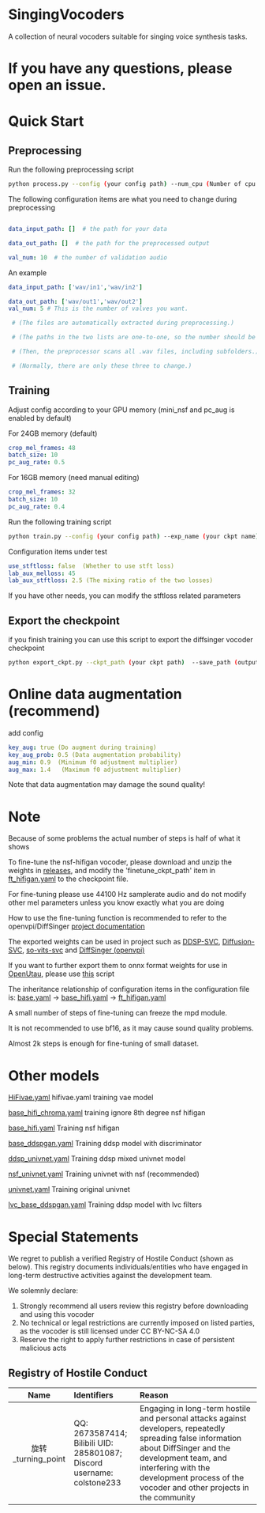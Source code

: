 # SingingVocoders
A collection of neural vocoders suitable for singing voice synthesis tasks.

# If you have any questions, please open an issue.

# Quick Start

## Preprocessing
Run the following preprocessing script
```sh
python process.py --config (your config path) --num_cpu (Number of cpu threads used in preprocessing)  --strx (1 for a forced absolute path 0 for a relative path)
```
The following configuration items are what you need to change during preprocessing
```yaml

data_input_path: []  # the path for your data

data_out_path: []  # the path for the preprocessed output

val_num: 10  # the number of validation audio
```
An example
```yaml
data_input_path: ['wav/in1','wav/in2'] 

data_out_path: ['wav/out1','wav/out2']
val_num: 5 # This is the number of valves you want. 

 # (The files are automatically extracted during preprocessing.)

 # (The paths in the two lists are one-to-one, so the number should be the same.)

 # (Then, the preprocessor scans all .wav files, including subfolders.)

 # (Normally, there are only these three to change.)
```

## Training
Adjust config according to your GPU memory
(mini_nsf and pc_aug is enabled by default)

For 24GB memory (default)
```yaml
crop_mel_frames: 48
batch_size: 10
pc_aug_rate: 0.5
```
For 16GB memory (need manual editing)
```yaml
crop_mel_frames: 32
batch_size: 10
pc_aug_rate: 0.4
```
Run the following training script
```sh
python train.py --config (your config path) --exp_name (your ckpt name) --work_dir (working directory, optional)
```
Configuration items under test
```yaml
use_stftloss: false  (Whether to use stft loss)
lab_aux_melloss: 45
lab_aux_stftloss: 2.5 (The mixing ratio of the two losses)
```
If you have other needs, you can modify the stftloss related parameters

## Export the checkpoint
if you finish training you can use this script to export the diffsinger vocoder checkpoint
```sh
python export_ckpt.py --ckpt_path (your ckpt path)  --save_path (output ckpt path) --work_dir (working directory, optional)
```

# Online data augmentation (recommend)
add config
```yaml
key_aug: true (Do augment during training)
key_aug_prob: 0.5 (Data augmentation probability)
aug_min: 0.9  (Minimum f0 adjustment multiplier)
aug_max: 1.4   (Maximum f0 adjustment multiplier)
```
Note that data augmentation may damage the sound quality!

# Note
Because of some problems the actual number of steps is half of what it shows

To fine-tune the nsf-hifigan vocoder, please download and unzip the weights in [releases](https://github.com/openvpi/SingingVocoders/releases), and modify the 'finetune_ckpt_path' item in [ft_hifigan.yaml](configs%2Fft_hifigan.yaml) to the checkpoint file.

For fine-tuning please use 44100 Hz samplerate audio and do not modify other mel parameters unless you know exactly what you are doing

How to use the fine-tuning function is recommended to refer to the openvpi/DiffSinger [project documentation](https://github.com/openvpi/DiffSinger/blob/main/docs/BestPractices.md#fine-tuning-and-parameter-freezing)

The exported weights can be used in project such as [DDSP-SVC](https://github.com/yxlllc/DDSP-SVC), [Diffusion-SVC](https://github.com/CNChTu/Diffusion-SVC), [so-vits-svc](https://github.com/svc-develop-team/so-vits-svc) and [DiffSinger (openvpi)](https://github.com/openvpi/DiffSinger)

If you want to further export them to onnx format weights for use in [OpenUtau](https://github.com/stakira/OpenUtau), please use [this](https://github.com/openvpi/DiffSinger/blob/main/scripts/export.py) script

The inheritance relationship of configuration items in the configuration file is: [base.yaml](configs%2Fbase.yaml) -> [base_hifi.yaml](configs%2Fbase_hifi.yaml) -> [ft_hifigan.yaml](configs%2Fft_hifigan.yaml)

A small number of steps of fine-tuning can freeze the mpd module.

It is not recommended to use bf16, as it may cause sound quality problems.

Almost 2k steps is enough for fine-tuning of small dataset.

# Other models
[HiFivae.yaml](configs%2FHiFivae.yaml) hifivae.yaml training vae model

[base_hifi_chroma.yaml](configs%2Fbase_hifi_chroma.yaml) training ignore 8th degree nsf hifigan

[base_hifi.yaml](configs%2Fbase_hifi.yaml) Training nsf hifigan

[base_ddspgan.yaml](configs%2Fbase_ddspgan.yaml) Training ddsp model with discriminator

[ddsp_univnet.yaml](configs%2Fddsp_univnet.yaml) Training ddsp mixed univnet model

[nsf_univnet.yaml](configs%2Fnsf_univnet.yaml) Training univnet with nsf (recommended)

[univnet.yaml](configs%2Funivnet.yaml) Training original univnet

[lvc_base_ddspgan.yaml](configs%2Flvc_base_ddspgan.yaml) Training ddsp model with lvc filters

# Special Statements

We regret to publish a verified Registry of Hostile Conduct (shown as below). This registry documents individuals/entities who have engaged in long-term destructive activities against the development team.

We solemnly declare:

1. Strongly recommend all users review this registry before downloading and using this vocoder
2. No technical or legal restrictions are currently imposed on listed parties, as the vocoder is
   still licensed under CC BY-NC-SA 4.0
3. Reserve the right to apply further restrictions in case of persistent malicious acts

## Registry of Hostile Conduct

|       Name       | Identifiers                                                                    | Reason                                                                                                                                                                                                                                                   |
|:----------------:|:-------------------------------------------------------------------------------|:---------------------------------------------------------------------------------------------------------------------------------------------------------------------------------------------------------------------------------------------------------|
| 旋转_turning_point | QQ: 2673587414;<br/>Bilibili UID: 285801087;<br/>Discord username: colstone233 | Engaging in long-term hostile and personal attacks against developers, repeatedly spreading false information about DiffSinger and the development team, and interfering with the development process of the vocoder and other projects in the community |
